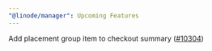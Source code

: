 ```yaml
---
"@linode/manager": Upcoming Features
---
```


Add placement group item to checkout summary ([#10304](https://github.com/linode/manager/pull/10304))

